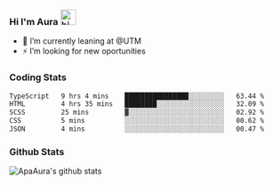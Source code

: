 ### Hi I'm Aura <img src="https://user-images.githubusercontent.com/1303154/88677602-1635ba80-d120-11ea-84d8-d263ba5fc3c0.gif" width="28px" alt="hi">

- 🔭 I’m currently leaning at @UTM
- ⚡ I’m looking for new oportunities


### Coding Stats

<!--START_SECTION:waka-->

```txt
TypeScript   9 hrs 4 mins    ████████████████░░░░░░░░░   63.44 %
HTML         4 hrs 35 mins   ████████░░░░░░░░░░░░░░░░░   32.09 %
SCSS         25 mins         ▓░░░░░░░░░░░░░░░░░░░░░░░░   02.92 %
CSS          5 mins          ░░░░░░░░░░░░░░░░░░░░░░░░░   00.62 %
JSON         4 mins          ░░░░░░░░░░░░░░░░░░░░░░░░░   00.47 %
```

<!--END_SECTION:waka-->

### Github Stats

![ApaAura's github stats](https://github-readme-stats.vercel.app/api?username=ApaAura&count_private=true&theme=tokyonight&hide=contribs,prs)
